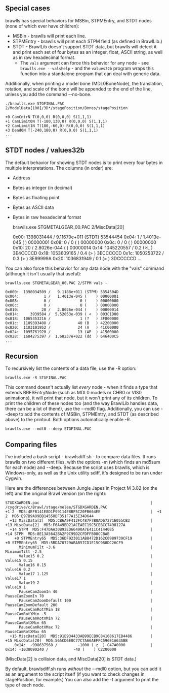 Special cases
-------------

brawlls has special behaviors for MSBin, STPMEntry, and STDT nodes (none of
which ever have children):

* MSBin - brawlls will print each line.
* STPMEntry - brawlls will print each STPM field (as defined in BrawlLib.)
* STDT - BrawlLib doesn't support STDT data, but brawlls will detect it and
  print each set of four bytes as an integer, float, ASCII string, as well as
  in raw hexadecimal format.
  * The `vals` argument can force this behavior for any node - see
    `brawlls.exe --valshelp` - and the `values32b` program wraps this
	function into a standalone program that can deal with generic data.

Additionally, when printing a model bone (MDL0BoneNode), the translation,
rotation, and scale of the bone will be appended to the end of the line,
unless you add the command --no-bone.

    ./brawlls.exe STGFINAL.PAC 2/ModelData[100]/3D*/stagePosition/Bones/stagePosition

    +0 CamCntrN T(0,0,0) R(0,0,0) S(1,1,1)
	+1 CamLimit0N T(-180,130,0) R(0,0,0) S(1,1,1)
	+2 CamLimit1N T(180,-60,0) R(0,0,0) S(1,1,1)
	+3 Dead0N T(-240,180,0) R(0,0,0) S(1,1,1)
	...
	
STDT nodes / values32b
----------------------

The default behavior for showing STDT nodes is to print every four bytes in
multiple interpretations. The columns (in order) are:
* Address
* Bytes as integer (in decimal)
* Bytes as floating point
* Bytes as ASCII data
* Bytes in raw hexadecimal format

	brawlls.exe STGMETALGEAR_00.PAC 2/MiscData[20]

	0x00:  1398031444 /  9.11679e+011 (STDT) 53544454
	0x04:           1 /   1.4013e-045 (    ) 00000001
	0x08:           0 /             0 (    ) 00000000
	0x0c:           0 /             0 (    ) 00000000
	0x10:          20 /   2.8026e-044 (    ) 00000014
	0x14:  1045220557 /           0.2 (>L  ) 3E4CCCCD
	0x18:  1053609165 /           0.4 (>   ) 3ECCCCCD
	0x1c:  1050253722 /           0.3 (>   ) 3E99999A
	0x20:  1036831949 /           0.1 (=   ) 3DCCCCCD
	...

You can also force this behavior for any data node with the "vals" command
(although it isn't usually that useful):

	brawlls.exe STGMETALGEAR_00.PAC 2/STPM vals -

	0x000:  1398034509 /   9.1188e+011 (STPM) 5354504D
	0x004:           1 /   1.4013e-045 (    ) 00000001
	0x008:           0 /             0 (    ) 00000000
	0x00c:           0 /             0 (    ) 00000000
	0x010:          20 /   2.8026e-044 (    ) 00000014
	0x014:     3939584 /  5.52053e-039 ( <  ) 003C1D00
	0x018:  1065353216 /             1 (?   ) 3F800000
	0x01c:  1109393408 /            40 (B   ) 42200000
	0x020:  1103101952 /            24 (A   ) 41C00000
	0x024:  1095761920 /            13 (AP  ) 41500000
	0x028:  1684275397 /  1.68237e+022 (dd  ) 646400C5
	...

Recursion
---------

To recursively list the contents of a data file, use the -R option:

    brawlls.exe -R STGFINAL.PAC

This command doesn't actually list *every* node - when it finds a type that
extends BRESEntryNode (such as MDL0 models or CHR0 or VIS0 animations), it
will print that node, but it won't print any of its children. To print the
children of these nodes too (and the way BrawlLib handles data, there can be a
lot of them!), use the --mdl0 flag. Additionally, you can use --deep to add
the contents of MSBin, STPMEntry, and STDT (as described above) to the
printout. Both options automatically enable -R.

    brawlls.exe --mdl0 --deep STGFINAL.PAC

Comparing files
---------------

I've included a bash script - brawlsdiff.sh - to compare data files. It runs
brawlls on two different files, with the options -m (which finds an md5sum for
each node) and --deep. Because the script uses brawlls, which is Windows-only,
as well as the Unix utility sdiff, it's designed to be run under Cygwin.

Here are the differences between Jungle Japes in Project M 3.02 (on the left)
and the original Brawl version (on the right):

	STGDXGARDEN.pac                                                 |  /cygdrive/c/Brawl/stage/melee/STGDXGARDEN.PAC
	+1 2  MD5:4EFB141E8D1F99114E8BF5C20FB664EE                      |  +1 2  MD5:E97B9A89BB14558BF351F7A15E34D644
	  +13 MiscData[2]  MD5:CB6A9F412FC487F7B8AD67271E055CB3         |    +13 MiscData[2]  MD5:F6A49BD21ACEAEC19C5CEBCC7498127A
	  +14 STPM  MD5:F47DAA30B92ED66490A7E411C4144085                |    +14 STPM  MD5:8E13A5642BA2F9C99D2CFDFFB08CCBAB
		+0 STPMEntry65  MD5:36DF923011AB8472D162C0989739CF19        |      +0 STPMEntry65  MD5:5BDA70729ABAB57CD1E15C980DC26CF9
		  MinimumTilt -3.6                                          |        MinimumTilt -2.5
		  Value15 0.2                                               |        Value15 0.15
		  Value16 0.15                                              |        Value16 0.2
		  Value17 1.125                                             |        Value17 1
		  Value19 2                                                 |        Value19 1
		  PauseCamZoomIn 40                                         |        PauseCamZoomIn 70
		  PauseCamZoomDefault 100                                   |        PauseCamZoomDefault 200
		  PauseCamRotYMin 18                                        |        PauseCamRotYMin -5
		  PauseCamRotXMin 72                                        |        PauseCamRotXMin 65
		  PauseCamRotXMax 72                                        |        PauseCamRotXMax 65
	  +15 MiscData[20]  MD5:91E934433AB99ECB9C84168617EB4486        |    +15 MiscData[20]  MD5:565CD6E8C77C7A66AEFFC596E1A63ABB
		0x14:  -998637568 /         -1000 ( z  ) C47A0000           |      0x14: -1038090240 /           -40 (    ) C2200000

(MiscData[2] is collision data, and MiscData[20] is STDT data.)

By default, brawlsdiff.sh runs *without* the --mdl0 option, but you can add it
as an argument to the script itself (if you want to check changes in
stagePosition, for example.) You can also add the -t argument to print the
type of each node.
